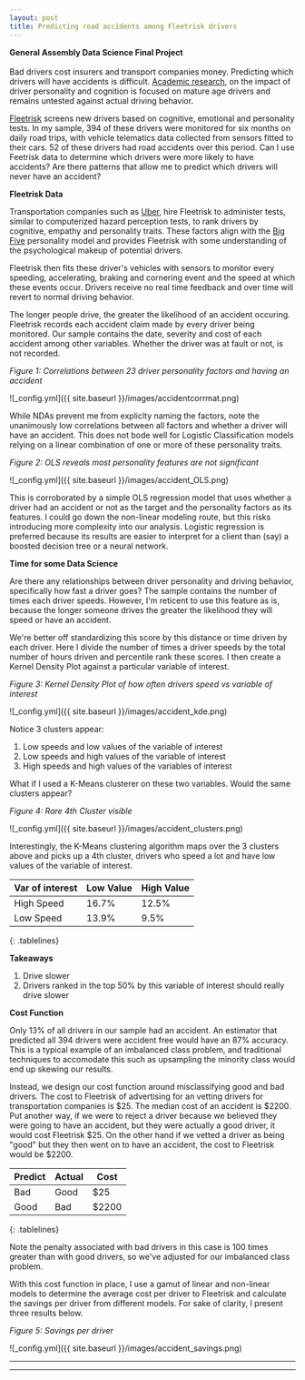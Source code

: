 ```yaml
---
layout: post
title: Predicting road accidents among Fleetrisk drivers
---
```


**General Assembly Data Science Final Project**  <br />  <br />  Bad drivers cost insurers and transport companies money. Predicting which drivers will have accidents is difficult. [Academic research](https://eprints.qut.edu.au/47282/2/47282.pdf), on the impact of driver personality and cognition is focused on mature age drivers and remains untested against actual driving behavior. 

[Fleetrisk](www.fleetrisk.com) screens new drivers based on cognitive, emotional and personality tests. In my sample, 394 of these drivers were monitored for six months on daily road trips, with vehicle telematics data collected from sensors fitted to their cars. 52 of these drivers had road accidents over this period. Can I use Feetrisk data to determine which drivers were more likely to have accidents? Are there patterns that allow me to predict which drivers will never have an accident?

**Fleetrisk Data**

Transportation companies such as [Uber](http://www.uber.com), hire Fleetrisk to administer tests, similar to computerized hazard perception tests, to rank drivers by cognitive, empathy and personality traits. These factors align with the [Big Five](https://en.wikipedia.org/wiki/Big_Five_personality_traits) personality model and provides Fleetrisk with some understanding of the psychological makeup of potential drivers. 

Fleetrisk then fits these driver's vehicles with sensors to monitor every speeding, accelerating, braking and cornering event and the speed at which these events occur. Drivers receive no real time feedback and over time will revert to normal driving behavior.

The longer people drive, the greater the likelihood of an accident occuring. Fleetrisk records each accident claim made by every driver being monitored. Our sample contains the date, severity and cost of each accident among other variables. Whether the driver was at fault or not, is not recorded.

*Figure 1: Correlations between 23 driver personality factors and having an accident*

![_config.yml]({{ site.baseurl }}/images/accidentcorrmat.png)

While NDAs prevent me from expliclty naming the factors, note the unanimously low correlations between all factors and whether a driver will have an accident. This does not bode well for Logistic Classification models relying on a linear combination of one or more of these personality traits. 

*Figure 2: OLS reveals most personality features are not significant*

![_config.yml]({{ site.baseurl }}/images/accident_OLS.png)

This is corroborated by a simple OLS regression model that uses whether a driver had an accident or not as the target and the personality factors as its features. I could go down the non-linear modeling route, but this risks introducing more complexity into our analysis. Logistic regression is preferred because its results are easier to interpret for a client than (say) a boosted decision tree or a neural network.

**Time for some Data Science**

Are there any relationships between driver personality and driving behavior, specifically how fast a driver goes? The sample contains the number of times each driver speeds. However, I'm reticent to use this feature as is, because the longer someone drives the greater the likelihood they will speed or have an accident.

We're better off standardizing this score by this distance or time driven by each driver. Here I divide the number of times a driver speeds by the total number of hours driven and percentile rank these scores. I then create a Kernel Density Plot against a particular variable of interest.

*Figure 3: Kernel Density Plot of how often drivers speed vs variable of interest*

![_config.yml]({{ site.baseurl }}/images/accident_kde.png)

Notice 3 clusters appear:
1. Low speeds and low values of the variable of interest
2. Low speeds and high values of the variable of interest
3. High speeds and high values of the variables of interest

What if I used a K-Means clusterer on these two variables. Would the same clusters appear?

*Figure 4: Rare 4th Cluster visible*

![_config.yml]({{ site.baseurl }}/images/accident_clusters.png)

Interestingly, the K-Means clustering algorithm maps over the 3 clusters above and picks up a 4th cluster, drivers who speed a lot and have low values of the variable of interest.

<style>
.tablelines table, .tablelines td, .tablelines th {
        border: 1px solid black;
        }
</style>

Var of interest | Low Value  | High Value
--------------- | ---------- | ----------
High Speed      |  16.7%     | 12.5%
Low Speed       |  13.9%     | 9.5%
{: .tablelines}

**Takeaways**

1. Drive slower
2. Drivers ranked in the top 50% by this variable of interest should really drive slower

**Cost Function**

Only 13% of all drivers in our sample had an accident. An estimator that predicted all 394 drivers were accident free would have an 87% accuracy. This is a typical example of an imbalanced class problem, and traditional techniques to accomodate this such as upsampling the minority class would end up skewing our results.

Instead, we design our cost function around misclassifying good and bad drivers. The cost to Fleetrisk of advertising for an vetting drivers for transportation companies is $25. The median cost of an accident is $2200. Put another way, if we were to reject a driver because we believed they were going to have an accident, but they were actually a good driver, it would cost Fleetrisk $25. On the other hand if we vetted a driver as being "good" but they then went on to have an accident, the cost to Fleetrisk would be $2200. 

<style>
.tablelines table, .tablelines td, .tablelines th {
        border: 1px solid black;
        }
</style>

Predict   | Actual   | Cost
--------- | -------- | ------
Bad       |  Good    | $25
Good      |  Bad     | $2200
{: .tablelines}

Note the penalty associated with bad drivers in this case is 100 times greater than with good drivers, so we've adjusted for our imbalanced class problem.

With this cost function in place, I use a gamut of linear and non-linear models to determine the average cost per driver to Fleetrisk and calculate the savings per driver from different models. For sake of clarity, I present three results below.


*Figure 5: Savings per driver*

![_config.yml]({{ site.baseurl }}/images/accident_savings.png)

----
****
